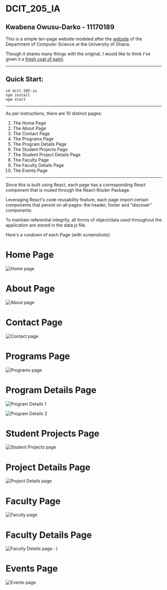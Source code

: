 # DCIT_205_IA
## Kwabena Owusu-Darko - 11170189

This is a simple ten-page website modeled after the [website](https://dcs.ug.edu.gh) of the Department of Computer Science at the University of Ghana.

Though it shares many things with the original, I would like to think I've given it a [fresh coat of paint](https://www.figma.com/file/DhpahaH1pht2FAa5YD8eJc/DCIT_205?type=design&node-id=26%3A466&mode=design&t=e5xxNr1AvhmhTCME-1).

---
## Quick Start:
```
cd dcit-205-ia
npm install
npm start
```
---

As per instructions, there are 10 distinct pages:
1. The Home Page
2. The About Page
3. The Contact Page
4. The Programs Page
5. The Program Details Page
6. The Student Projects Page
7. The Student Project Details Page
8. The Faculty Page
9. The Faculty Details Page
10. The Events Page
---
Since this is built using React, each page has a corresponding React component that is routed through the React-Router Package.

Leveraging React's code reusability feature, each page import certain components that persist on all pages: the header, footer and "discover" components.

To maintain referential integrity, all forms of object/data used throughout the application are stored in the data.js file.

Here's a rundown of each Page (with screenshots):

# Home Page
![Home page](/assets/home.png)


# About Page
![About page](/assets/about.png)

# Contact Page
![Contact page](/assets/contact.png)

# Programs Page
![Programs page](/assets/programs.png)

# Program Details Page
![Program Details 1](/assets/program_details_1.png)

![Program Details 2](/assets/program_details_2.png)

# Student Projects Page
![Student Projects page](/assets/projects.png)

# Project Details Page
![Project Details page](/assets/project_details.png)

# Faculty Page
![Faculty page](/assets/faculty.png)

# Faculty Details Page
![Faculty Details page](/assets/faculty_details.png)
: )
# Events Page
![Events page](/assets/events.png)









